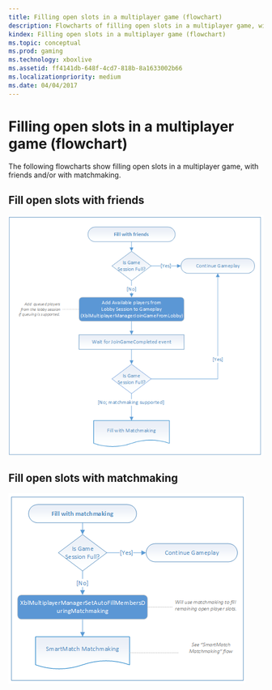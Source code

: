 ```yaml
---
title: Filling open slots in a multiplayer game (flowchart)
description: Flowcharts of filling open slots in a multiplayer game, with friends and/or with matchmaking.
kindex: Filling open slots in a multiplayer game (flowchart)
ms.topic: conceptual
ms.prod: gaming
ms.technology: xboxlive
ms.assetid: ff4141db-648f-4cd7-818b-8a1633002b66
ms.localizationpriority: medium
ms.date: 04/04/2017
---
```





# Filling open slots in a multiplayer game (flowchart)

The following flowcharts show filling open slots in a multiplayer game, with friends and/or with matchmaking.


## Fill open slots with friends

![SmartMatch matchmaking](live-mpm-fill-open-slots-images/mpm-fill-open-slots-with-friends.png)


## Fill open slots with matchmaking

![SmartMatch matchmaking](live-mpm-fill-open-slots-images/mpm-fill-open-slots-with-matchmaking.png)
